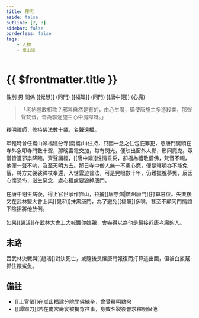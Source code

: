 ```yaml
---
title: 釋明
aside: false
outline: [2, 3]
sidebar: false
borderless: false
tags:
    - 人物
    - 嵩山派
---
```


# {{ $frontmatter.title }}

<ChTabs position="bottom">
	<ChTab title="釋明">
		<Ch src='/images/characters/special826/normal.png' position='right'/>
		<ChName nameZh='釋明' nameEn='Shi Ming' position='right' />
		<ChTable>
			<ChTr>
				<ChTd isTitle=true>
					性別
				</ChTd>
				<ChTd>
					男
				</ChTd>
			</ChTr>
			<ChTr>
				<ChTd isTitle=true position='center'>
					關係
				</ChTd>
			</ChTr>
			<ChTr>
				<ChTd position='center'>
					[[覺慧]] (同門)
				</ChTd>
			</ChTr>
			<ChTr>
				<ChTd position='center'>
					[[福韞]] (同門)
				</ChTd>
			</ChTr>
			<ChTr>
				<ChTd position='center'>
					[[唐中翎]] (心魔)
				</ChTd>
			</ChTr>
		</ChTable>
	</ChTab>
</ChTabs>

> 「老衲豈敢相欺？邪祟自然是有的，由心生魔，驅使唐施主多造殺業，那聲聲梵音，皆為驅逐施主心中魔障呀。」

釋明禪師，修持佛法數十載，名聲遠播。
<br><br>
年輕時曾任嵩山派福建分寺(南嵩山)住持，只因一念之仁包庇罪犯，惹唐門魔頭在寺外急叩寺門數十聲，那晚雷電交加，每有閃光，便映出窗外人影，形同魔鬼。眾僧皆道邪祟降臨，齊聲誦經，[[唐中翎]]性情乖戾，卻極為禮敬僧佛，梵音不輟，他便一聲不吭，及至天明方去。那日寺中僧人無一不患心魔，便是釋明亦不能免俗，將方丈袈裟禪杖奉還，入世雲遊普法，可是晃眼數十年，仍難擺脫夢魘，反因心懷恐怖，滋生惡念，處心積慮要毀掉唐門。
<br><br>
在唐中翎生病後，得上官世家作靠山，拉攏[[唐守鴻|廣州唐門]]打算篡位。失敗後又在武林盟大會上與[[晁和]]抹黑唐門，為了避免[[福韞]]多嘴，甚至不顧同門情誼下陰招將他放倒。
<br><br>
如果[[趙活]]在武林大會上大喊戰你娘親，會嚇得以為他是最接近唐老魔的人。

## 末路

西武林決戰與[[趙活]]對決死亡，或隨後畏懼唐門報復而打算逃出國，但被白鯊幫抓住餵鯊魚。

## 備註

-   [[上官螢]]在嵩山福建分院學佛練拳，曾受釋明點撥
-   [[譚霸刀]]若在南宮壽宴被揭穿往事，身敗名裂後會求釋明保他

